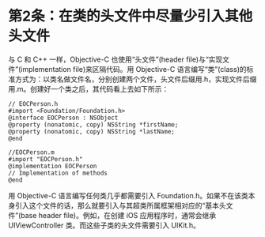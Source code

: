 # 第2条：在类的头文件中尽量少引入其他头文件

与 C 和 C++ 一样，Objective-C 也使用“头文件”(header file)与“实现文件”(implementation file)来区隔代码。用 Objective-C 语言编写“类”(class)的标准方式为：以类名做文件名，分别创建两个文件，头文件后缀用.h，实现文件后缀用.m。创建好一个类之后，其代码看上去如下所示：

```
// EOCPerson.h
#import <Foundation/Foundation.h>
@interface EOCPerson : NSObject
@property (nonatomic, copy) NSString *firstName;
@property (nonatomic, copy) NSString *lastName;
@end

//EOCPerson.m
#import "EOCPerson.h"
@implementation EOCPerson
// Implementation of methods
@end
```

用 Objective-C 语言编写任何类几乎都需要引入 Foundation.h。如果不在该类本身引入这个文件的话，那么就要引入与其超类所属框架相对应的“基本头文件”(base header file)。例如，在创建 iOS 应用程序时，通常会继承 UIViewController 类。而这些子类的头文件需要引入 UIKit.h。

